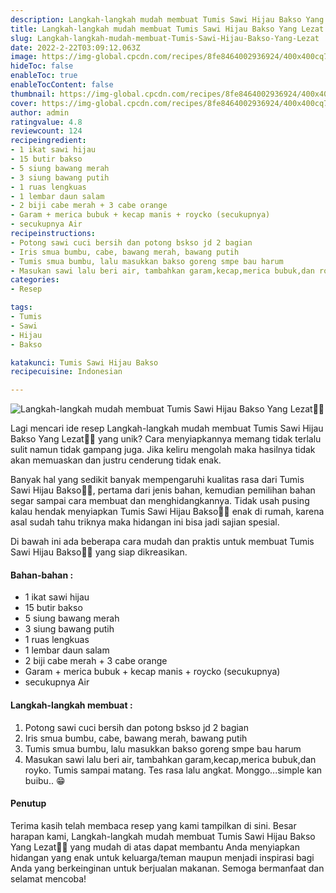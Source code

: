 ```yaml
---
description: Langkah-langkah mudah membuat Tumis Sawi Hijau Bakso Yang Lezat"
title: Langkah-langkah mudah membuat Tumis Sawi Hijau Bakso Yang Lezat
slug: Langkah-langkah-mudah-membuat-Tumis-Sawi-Hijau-Bakso-Yang-Lezat
date: 2022-2-22T03:09:12.063Z
image: https://img-global.cpcdn.com/recipes/8fe8464002936924/400x400cq70/photo.jpg
hideToc: false
enableToc: true
enableTocContent: false
thumbnail: https://img-global.cpcdn.com/recipes/8fe8464002936924/400x400cq70/photo.jpg
cover: https://img-global.cpcdn.com/recipes/8fe8464002936924/400x400cq70/photo.jpg
author: admin
ratingvalue: 4.8
reviewcount: 124
recipeingredient:
- 1 ikat sawi hijau
- 15 butir bakso
- 5 siung bawang merah
- 3 siung bawang putih
- 1 ruas lengkuas
- 1 lembar daun salam
- 2 biji cabe merah + 3 cabe orange
- Garam + merica bubuk + kecap manis + roycko (secukupnya)
- secukupnya Air
recipeinstructions:
- Potong sawi cuci bersih dan potong bskso jd 2 bagian
- Iris smua bumbu, cabe, bawang merah, bawang putih
- Tumis smua bumbu, lalu masukkan bakso goreng smpe bau harum
- Masukan sawi lalu beri air, tambahkan garam,kecap,merica bubuk,dan royko. Tumis sampai matang. Tes rasa lalu angkat. Monggo...simple kan buibu.. 😁
categories:
- Resep

tags:
- Tumis
- Sawi
- Hijau
- Bakso

katakunci: Tumis Sawi Hijau Bakso
recipecuisine: Indonesian

---
```


![Langkah-langkah mudah membuat Tumis Sawi Hijau Bakso Yang Lezat👩‍🍳](https://img-global.cpcdn.com/recipes/8fe8464002936924/400x400cq70/photo.jpg)

Lagi mencari ide resep Langkah-langkah mudah membuat Tumis Sawi Hijau Bakso Yang Lezat👩‍🍳 yang unik? Cara menyiapkannya memang tidak terlalu sulit namun tidak gampang juga. Jika keliru mengolah maka hasilnya tidak akan memuaskan dan justru cenderung tidak enak.

Banyak hal yang sedikit banyak mempengaruhi kualitas rasa dari Tumis Sawi Hijau Bakso👩‍🍳, pertama dari jenis bahan, kemudian pemilihan bahan segar sampai cara membuat dan menghidangkannya. Tidak usah pusing kalau hendak menyiapkan Tumis Sawi Hijau Bakso👩‍🍳 enak di rumah, karena asal sudah tahu triknya maka hidangan ini bisa jadi sajian spesial.

Di bawah ini ada beberapa cara mudah dan praktis untuk membuat Tumis Sawi Hijau Bakso👩‍🍳 yang siap dikreasikan.

<!--inarticleads1-->

#### Bahan-bahan :

- 1 ikat sawi hijau
- 15 butir bakso
- 5 siung bawang merah
- 3 siung bawang putih
- 1 ruas lengkuas
- 1 lembar daun salam
- 2 biji cabe merah + 3 cabe orange
- Garam + merica bubuk + kecap manis + roycko (secukupnya)
- secukupnya Air

<!--inarticleads2-->

#### Langkah-langkah membuat :

1. Potong sawi cuci bersih dan potong bskso jd 2 bagian
1. Iris smua bumbu, cabe, bawang merah, bawang putih
1. Tumis smua bumbu, lalu masukkan bakso goreng smpe bau harum
1. Masukan sawi lalu beri air, tambahkan garam,kecap,merica bubuk,dan royko. Tumis sampai matang. Tes rasa lalu angkat. Monggo...simple kan buibu.. 😁

#### Penutup

Terima kasih telah membaca resep yang kami tampilkan di sini. Besar harapan kami, Langkah-langkah mudah membuat Tumis Sawi Hijau Bakso Yang Lezat👩‍🍳 yang mudah di atas dapat membantu Anda menyiapkan hidangan yang enak untuk keluarga/teman maupun menjadi inspirasi bagi Anda yang berkeinginan untuk berjualan makanan. Semoga bermanfaat dan selamat mencoba!